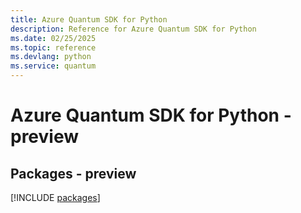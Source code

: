 ```yaml
---
title: Azure Quantum SDK for Python
description: Reference for Azure Quantum SDK for Python
ms.date: 02/25/2025
ms.topic: reference
ms.devlang: python
ms.service: quantum
---
```

# Azure Quantum SDK for Python - preview
## Packages - preview
[!INCLUDE [packages](quantum-index.md)]